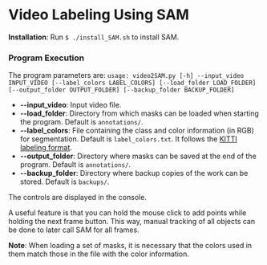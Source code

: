 # Video Labeling Using SAM

**Installation**: Run `$ ./install_SAM.sh` to install SAM.

### Program Execution

The program parameters are:
`usage: video2SAM.py [-h] --input_video INPUT_VIDEO [--label_colors LABEL_COLORS] [--load_folder LOAD_FOLDER] [--output_folder OUTPUT_FOLDER] [--backup_folder BACKUP_FOLDER]`

* **--input_video**: Input video file.
* **--load_folder**: Directory from which masks can be loaded when starting the program. Default is `annotations/`.
* **--label_colors**: File containing the class and color information (in RGB) for segmentation. Default is `label_colors.txt`. It follows the [KITTI labeling format](https://docs.cvat.ai/docs/manual/advanced/formats/format-kitti/).
* **--output_folder**: Directory where masks can be saved at the end of the program. Default is `annotations/`.
* **--backup_folder**: Directory where backup copies of the work can be stored. Default is `backups/`.

The controls are displayed in the console.

A useful feature is that you can hold the mouse click to add points while holding the next frame button. This way, manual tracking of all objects can be done to later call SAM for all frames.

**Note**: When loading a set of masks, it is necessary that the colors used in them match those in the file with the color information.

